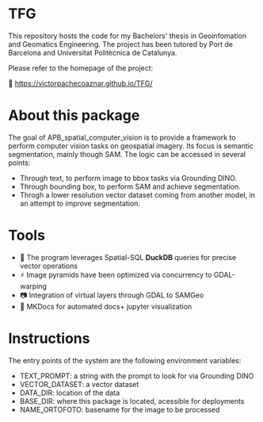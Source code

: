 # TFG
This repository hosts the code for my Bachelors' thesis in Geoinfomation and Geomatics Engineering.
The project has been tutored by Port de Barcelona and Universitat Politècnica de Catalunya.

Please refer to the homepage of the project:

🏡 https://victorpachecoaznar.github.io/TFG/

# About this package
The goal of APB_spatial_computer_vision is to provide a framework to perform computer vision tasks on geospatial imagery.
Its focus is semantic segmentation, mainly though SAM. The logic can be accessed in several points: 

- Through text, to perform image to bbox tasks via Grounding DINO.
- Through bounding box, to perform SAM and achieve segmentation.
- Throgh a lower resolution vector dataset coming from another model, in an attempt to improve segmentation.

# Tools
- 🦆 The program leverages Spatial-SQL **DuckDB** queries for precise vector operations
- ⚡ Image pyramids have been optimized via concurrency to GDAL-warping
- 📷 Integration of virtual layers through GDAL to SAMGeo
- 📄 MKDocs for automated docs+ jupyter visualization

# Instructions
The entry points of the system are the following environment variables:
- TEXT_PROMPT: a string with the prompt to look for via Grounding DINO
- VECTOR_DATASET: a vector dataset
- DATA_DIR: location of the data
- BASE_DIR: where this package is located, acessible for deployments
- NAME_ORTOFOTO: basename for the image to be processed


